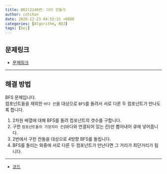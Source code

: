 ```yaml
---
title: BOJ)2146번: 다리 만들기
author: cotchan
date: 2020-12-23 04:52:21 +0800
categories: [Algorithm, BOJ]
tags: [boj]   
---
```


## 문제링크

+ [문제링크](https://www.acmicpc.net/problem/2146)

---


## 해결 방법

BFS 문제입니다.    
컴포넌트들을 제외한 `바다 칸`을 대상으로 `BFS`를 돌려서 서로 다른 두 컴포넌트가 만나도록 합니다.         
1. 2차원 배열에 대해 BFS를 돌려 컴포넌트의 갯수를 구합니다.
2. 구한 `컴포넌트들의 가장자리 칸`(바다와 연결되어 있는 칸)만 뽑아내어 큐에 넣어줍니다.
3. 2번에서 구한 칸들을 대상으로 4방향 BFS를 돌립니다.
4. BFS를 돌리는 와중에 서로 다른 두 컴포넌트가 만난다면 그 거리가 최단거리가 됩니다. 
 


---

+ [코드](https://github.com/cotchan/algorithm/blob/main/cpp/BOJ/BOJ2146.cc)
